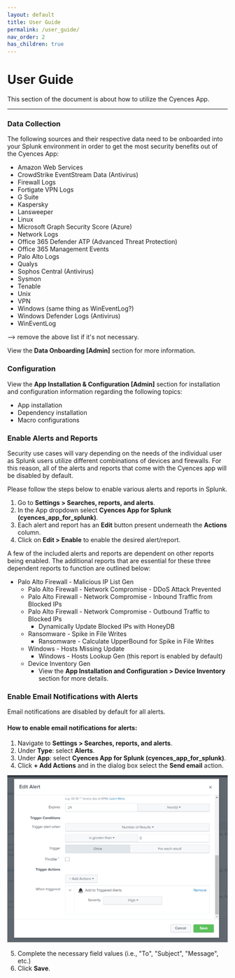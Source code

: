 ```yaml
---
layout: default
title: User Guide
permalink: /user_guide/
nav_order: 2
has_children: true
---
```


# User Guide
This section of the document is about how to utilize the Cyences App.

---

### Data Collection
The following sources and their respective data need to be onboarded into your Splunk environment in order to get the most security benefits out of the Cyences App: 
* Amazon Web Services
* CrowdStrike EventStream Data (Antivirus)
* Firewall Logs
* Fortigate VPN Logs
* G Suite
* Kaspersky
* Lansweeper
* Linux
* Microsoft Graph Security Score (Azure)
* Network Logs
* Office 365 Defender ATP (Advanced Threat Protection)
* Office 365 Management Events 
* Palo Alto Logs
* Qualys 
* Sophos Central (Antivirus) 
* Sysmon
* Tenable
* Unix
* VPN
* Windows (same thing as WinEventLog?)
* Windows Defender Logs (Antivirus)
* WinEventLog

--> <TODO Vatsal> remove the above list if it's not necessary.

View the **Data Onboarding [Admin]** section for more information.

### Configuration 

View the **App Installation & Configuration [Admin]** section for installation and configuration information regarding the following topics:
* App installation
* Dependency installation
* Macro configurations

### Enable Alerts and Reports

Security use cases will vary depending on the needs of the individual user as Splunk users utilize different combinations of devices and firewalls. For this reason, all of the alerts and reports that come with the Cyences app will be disabled by default.  

Please follow the steps below to enable various alerts and reports in Splunk.

1. Go to **Settings > Searches, reports, and alerts**.
2. In the App dropdown select **Cyences App for Splunk (cyences_app_for_splunk)**. 
3. Each alert and report has an **Edit** button present underneath the **Actions** column.
4. Click on **Edit > Enable** to enable the desired alert/report.

A few of the included alerts and reports are dependent on other reports being enabled. The additional reports that are essential for these three dependent reports to function are outlined below:
* Palo Alto Firewall - Malicious IP List Gen
    * Palo Alto Firewall - Network Compromise - DDoS Attack Prevented
    * Palo Alto Firewall - Network Compromise - Inbound Traffic from Blocked IPs
    * Palo Alto Firewall - Network Compromise - Outbound Traffic to Blocked IPs
        * Dynamically Update Blocked IPs with HoneyDB
    * Ransomware - Spike in File Writes 
        * Ransomware - Calculate UpperBound for Spike in File Writes
    * Windows - Hosts Missing Update
        * Windows - Hosts Lookup Gen (this report is enabled by default)
    * Device Inventory Gen 
        * View the **App Installation and Configuration > Device Inventory** section for more details.

### Enable Email Notifications with Alerts
Email notifications are disabled by default for all alerts. 

#### How to enable email notifications for alerts: 
1. Navigate to **Settings > Searches, reports, and alerts**. 
2. Under **Type**: select **Alerts**.
3. Under **App**: select **Cyences App for Splunk (cyences_app_for_splunk)**. 
4. Click **+ Add Actions** and in the dialog box select the **Send email** action.

![alt](https://github.com/CrossRealms/Splunk-Cyences-App-for-Splunk/blob/master/docs/assets/edit_alert_send_email_action.png?raw=true)

5. Complete the necessary field values (i.e., "To", "Subject", "Message", etc.)
6. Click **Save**.